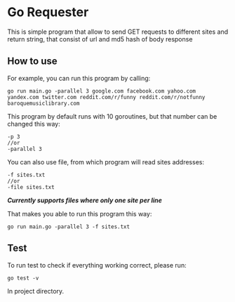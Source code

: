 # Go Requester
This is simple program that allow to send GET requests to different sites and 
return string, that consist of url and md5 hash of body response
## How to use
For example, you can run this program by calling:

    go run main.go -parallel 3 google.com facebook.com yahoo.com yandex.com twitter.com reddit.com/r/funny reddit.com/r/notfunny baroquemusiclibrary.com

This program by default runs with 10 goroutines, but that number can be changed this way:

    -p 3
    //or
    -parallel 3

You can also use file, from which program will read sites addresses:

    -f sites.txt
    //or 
    -file sites.txt
***Currently supports files where only one site per line***

That makes you able to run this program this way:

    go run main.go -parallel 3 -f sites.txt
## Test
To run test to check if everything working correct, please run:

    go test -v
In project directory.
